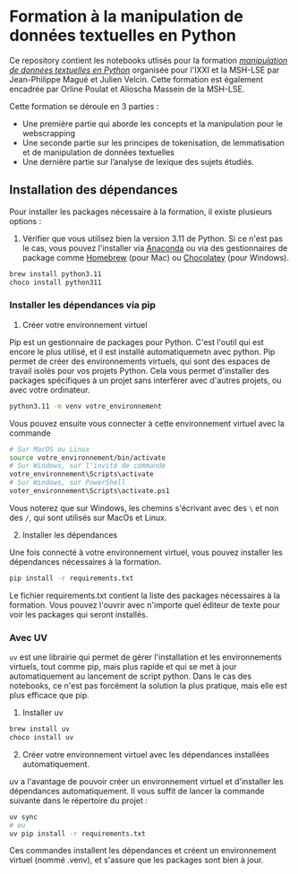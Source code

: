 # Formation à la manipulation de données textuelles en Python

Ce repository contient les notebooks utlisés pour la formation *[manipulation de données textuelles en Python](https://www.ixxi.fr/agenda/evenements/formation-a-la-manipulation-de-donnees-textuelles-en-python-2023)* organisée pour l'IXXI et la MSH-LSE par Jean-Philippe Magué et Julien Velcin.
Cette formation est également encadrée par Orline Poulat et Alioscha Massein de la MSH-LSE.

Cette formation se déroule en 3 parties :

* Une première partie qui aborde les concepts et la manipulation pour le webscrapping
* Une seconde partie sur les principes de tokenisation, de lemmatisation et de manipulation de données textuelles
* Une dernière partie sur l’analyse de lexique des sujets étudiés. 

## Installation des dépendances

Pour installer les packages nécessaire à la formation, il existe plusieurs options : 

1. Vérifier que vous utilisez bien la version 3.11 de Python. Si ce n'est pas le cas, vous pouvez l'installer via [Anaconda](https://www.anaconda.com/products/distribution#download-section) ou via des gestionnaires de package comme [Homebrew](https://brew.sh/) (pour Mac) ou [Chocolatey](https://chocolatey.org/) (pour Windows).

```bash
brew install python3.11
choco install python311
```

### Installer les dépendances via pip
1. Créer votre environnement virtuel

Pip est un gestionnaire de packages pour Python. C'est l'outil qui est encore le plus utilisé, et il est installé automatiquemetn avec python. Pip permet de créer des environnements virtuels, qui sont des espaces de travail isolés pour vos projets Python. Cela vous permet d'installer des packages spécifiques à un projet sans interférer avec d'autres projets, ou avec votre ordinateur.

```bash
python3.11 -m venv votre_environnement 
```

Vous pouvez ensuite vous connecter à cette environnement virtuel avec la commande
```bash
# Sur MacOS ou Linux
source votre_environnement/bin/activate
# Sur Windows, sur l'invité de commande
votre_environnement\Scripts\activate
# Sur Windows, sur PowerShell
voter_environnement\Scripts\activate.ps1
```

Vous noterez que sur Windows, les chemins s'écrivant avec des `\` et non des `/`, qui sont utilisés sur MacOs et Linux.

2. Installer les dépendances

Une fois connecté à votre environnement virtuel, vous pouvez installer les dépendances nécessaires à la formation.

```bash
pip install -r requirements.txt
```

Le fichier requirements.txt contient la liste des packages nécessaires à la formation. Vous pouvez l'ouvrir avec n'importe quel éditeur de texte pour voir les packages qui seront installés.

### Avec UV

`uv` est une librairie qui permet de gérer l'installation et les environnements virtuels, tout comme pip, mais plus rapide et qui se met à jour automatiquement au lancement de script python. Dans le cas des notebooks, ce n'est pas forcément la solution la plus pratique, mais elle est plus efficace que pip. 

1. Installer uv

```bash
brew install uv
choco install uv
```

2. Créer votre environnement virtuel avec les dépendances installées automatiquement.

uv a l'avantage de pouvoir créer un environnement virtuel et d'installer les dépendances automatiquement. Il vous suffit de lancer la commande suivante dans le répertoire du projet :
```bash
uv sync
# ou
uv pip install -r requirements.txt
```
Ces commandes installent les dépendances et créent un environnement virtuel (nommé .venv), et s'assure que les packages sont bien à jour. 